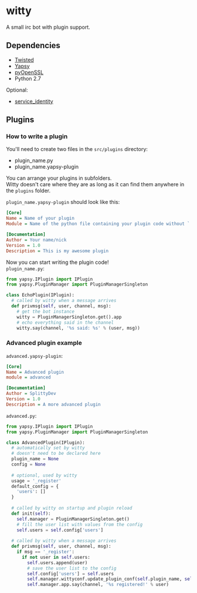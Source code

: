 # witty
A small irc bot with plugin support.

## Dependencies
- [Twisted](https://pypi.python.org/pypi/Twisted)
- [Yapsy](https://pypi.python.org/pypi/yapsy)
- [pyOpenSSL](https://pypi.python.org/pypi/pyOpenSSL)
- Python 2.7

Optional:
- [service_identity](https://pypi.python.org/pypi/service_identity)

## Plugins
### How to write a plugin
You'll need to create two files in the `src/plugins` directory:
- plugin_name.py
- plugin_name.yapsy-plugin

You can arrange your plugins in subfolders.  
Witty doesn't care where they are as long as it
can find them anywhere in the `plugins` folder.

`plugin_name.yapsy-plugin` should look like this:
```ini
[Core]
Name = Name of your plugin
Module = Name of the python file containing your plugin code without `.py`

[Documentation]
Author = Your name/nick
Version = 1.0
Description = This is my awesome plugin
```

Now you can start writing the plugin code!  
`plugin_name.py`:
```python
from yapsy.IPlugin import IPlugin
from yapsy.PluginManager import PluginManagerSingleton

class EchoPlugin(IPlugin):
  # called by witty when a message arrives
  def privmsg(self, user, channel, msg):
    # get the bot instance
    witty = PluginManagerSingleton.get().app
    # echo everything said in the channel
    witty.say(channel, '%s said: %s' % (user, msg))

```

### Advanced plugin example
`advanced.yapsy-plugin`:
```ini
[Core]
Name = Advanced plugin
module = advanced

[Documentation]
Author = SplittyDev
Version = 1.0
Description = A more advanced plugin
```

`advanced.py`:
```python
from yapsy.IPlugin import IPlugin
from yapsy.PluginManager import PluginManagerSingleton

class AdvancedPlugin(IPlugin):
  # automatically set by witty
  # doesn't need to be declared here
  plugin_name = None
  config = None
  
  # optional, used by witty
  usage = '_register'
  default_config = {
    'users': []
  }
  
  # called by witty on startup and plugin reload
  def init(self):
    self.manager = PluginManagerSingleton.get()
    # fill the user list with values from the config
    self.users = self.config['users']
  
  # called by witty when a message arrives
  def privmsg(self, user, channel, msg):
    if msg == '_register':
      if not user in self.users:
        self.users.append(user)
        # save the user list to the config
        self.config['users'] = self.users
        self.manager.wittyconf.update_plugin_conf(self.plugin_name, self.config)
        self.manager.app.say(channel, '%s registered!' % user)
```
